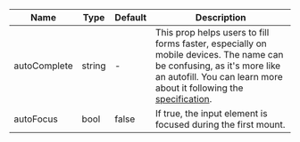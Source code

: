 | Name            | Type    | Default | Description                                                                                 |
|-----------------|---------|---------|---------------------------------------------------------------------------------------------|
| autoComplete    | string  | -       | This prop helps users to fill forms faster, especially on mobile devices. The name can be confusing, as it's more like an autofill. You can learn more about it following the [specification](#). |
| autoFocus       | bool    | false   | If true, the input element is focused during the first mount.                              |